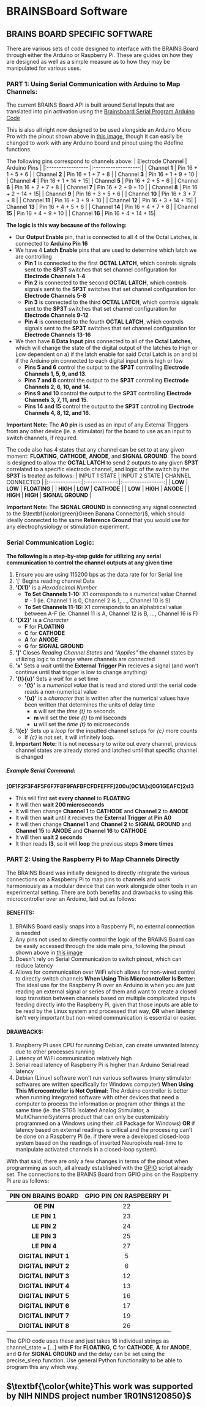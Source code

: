 # BRAINSBoard Software

## BRAINS BOARD SPECIFIC SOFTWARE

There are various sets of code designed to interface with the BRAINS Board through either the Arduino or Raspberry Pi.
These are guides on how they are designed as well as a simple measure as to how they may be manipulated for various uses.

### PART 1: Using Serial Communication with Arduino to Map Channels:

The current BRAINS Board API is built around Serial Inputs that are translated into pin activation using the [Brainsboard Serial Program Arduino Code](brainsboard_serial_pgm.ino)

This is also all right now designed to be used alongside an Arduino Micro Pro with the pinout shown above in [this image](images/BB2ProMicro_bb.png), though it can easily be changed to work with any Arduino board and pinout using the #define functions.

The following pins correspond to channels above:
| Electrode Channel |    Arduino Pins     |
|:-----------------:|:-------------------:|
| Channel **1**     | Pin 16 + 1 + 5 + 6  |
| Channel **2**     | Pin 16 + 1 + 7 + 8  |
| Channel **3**     | Pin 16 + 1 + 9 + 10 |
| Channel **4**     | Pin 16 + 1 + 14 + 15|
| Channel **5**     | Pin 16 + 2 + 5 + 6  |
| Channel **6**     | Pin 16 + 2 + 7 + 8  |
| Channel **7**     | Pin 16 + 2 + 9 + 10 |
| Channel **8**     | Pin 16 + 2 + 14 + 15|
| Channel **9**     | Pin 16 + 3 + 5 + 6  |
| Channel **10**    | Pin 16 + 3 + 7 + 8  |
| Channel **11**    | Pin 16 + 3 + 9 + 10 |
| Channel **12**    | Pin 16 + 3 + 14 + 15|
| Channel **13**    | Pin 16 + 4 + 5 + 6  |
| Channel **14**    | Pin 16 + 4 + 7 + 8  |
| Channel **15**    | Pin 16 + 4 + 9 + 10 |
| Channel **16**    | Pin 16 + 4 + 14 + 15|

**The logic is this way because of the following:**

- Our **Output Enable** pin, that is connected to all 4 of the Octal Latches, is connected to **Arduino Pin 16**
- We have 4 **Latch Enable** pins that are used to determine which latch we are controlling
  - **Pin 1** is connected to the first **OCTAL LATCH**, which controls signals sent to the **SP3T** switches that set channel configuration for **Electrode Channels 1-4**
  - **Pin 2** is connected to the second **OCTAL LATCH**, which controls signals sent to the **SP3T** switches that set channel configuration for **Electrode Channels 5-8**
  - **Pin 3** is connected to the third **OCTAL LATCH**, which controls signals sent to the **SP3T** switches that set channel configuration for **Electrode Channels 9-12**
  - **Pin 4** is connected to the fourth **OCTAL LATCH**, which controls signals sent to the **SP3T** switches that set channel configuration for **Electrode Channels 13-16**
- We then have **8 Data Input** pins connected to all of the **Octal Latches**, which will change the state of the digital output of the latches to High or Low dependent on a) if the latch enable for said Octal Latch is on and b) if the Arduino pin connected to each digital input pin is high or low
  - **Pins 5 and 6** control the output to the **SP3T** controlling **Electrode Channels 1, 5, 9, and 13**.
  - **Pins 7 and 8** control the output to the **SP3T** controlling **Electrode Channels 2, 6, 10, and 14**.
  - **Pins 9 and 10** control the output to the **SP3T** controlling **Electrode Channels 3, 7, 11, and 15**.
  - **Pins 14 and 15** control the output to the **SP3T** controlling **Electrode Channels 4, 8, 12, and 16**.

**Important Note:** The **A0 pin** is used as an input of any External Triggers from any other device (ie. a stimulator) for the board to use as an input to switch channels, if required.

The code also has 4 states that any channel can be set to at any given moment: **FLOATING**, **CATHODE**, **ANODE**, and **SIGNAL GROUND**. The board is designed to allow the **OCTAL LATCH** to send 2 outputs to any given **SP3T** correlated to a specific electrode channel, and logic of the switch by the **SP3T** is treated as follows:
| INPUT 1 STATE | INPUT 2 STATE | CHANNEL CONNECTED |
|:-------------:|:-------------:|:-----------------:|
| **LOW**       | **LOW**       | **FLOATING**      |
| **HIGH**      | **LOW**       | **CATHODE**       |
| **LOW**       | **HIGH**      | **ANODE**         |
| **HIGH**      | **HIGH**      | **SIGNAL GROUND** |

**Important Note:** The **SIGNAL GROUND** is connecting any signal connected to the $\textbf{\color{green}Green Banana Connector}$, which should ideally connected to the same **Reference Ground** that you would use for any electrophysiology or stimulation experiment.

### Serial Communication Logic:
**The following is a step-by-step guide for utilizing any serial communication to control the channel outputs at any given time**
1. Ensure you are using 115200 bps as the data rate for for Serial line
2. '[' Begins reading channel Data
3. **'{X1}'** is a *Hexadecimal Number*
    - **To Set Channels 1-10:** X1 corresponds to a numerical value Channel # - 1 (ie. Channel 1 is 0, Channel 2 is 1, ..., Channel 10 is 9)
    - **To Set Channels 11-16:** X1 corresponds to an alphabtical value between A-F (ie. Channel 11 is A, Channel 12 is B, ..., Channel 16 is F)
4. **'{X2}'** is a *Character*
      - **F** for **FLOATING**
      - **C** for **CATHODE**
      - **A** for **ANODE**
      - **G** for **SIGNAL GROUND**
5. **']'** Closes *Reading Channel States* and *"Applies"* the channel states by utilizing logic to change where channels are connected
6. **'x'** Sets a *wait* until the **External Trigger Pin** recieves a signal (and won't continue until that trigger is low to change anything)
7. **'{t}{u}'** Sets a *wait* for a set time
      - **'{t}'** is a *numerical value* that is read and stored until the serial code reads a non-numerical value
      - **'{u}'** is a *character* that is written after the numerical values have been written that determines the units of delay time
        - **s** will set the *time {t}* to seconds
        - **m** will set the *time {t}* to milliseconds
        - **u** will set the *time {t}* to microseconds
8. **'l{c}'** Sets up a *loop* for the inputted channel setups for *{c}* more counts
      - If *{c}* is not set, it will infinitely loop.
9. **Important Note:** It is not necessary to write out every channel, previous channel states are already stored and latched until that specific channel is changed
##### Example Serial Command:
**[0F1F2F3F4F5F6F7F8F9FAFBFCFDFEFFF]200u[0C1A]x[0G1GEAFC]2sl3**
- This will first **set every channel** to **FLOATING**
- It will then **wait 200 microseconds**
- It will then change **Channel 1** to **CATHODE** and **Channel 2** to **ANODE**
- It will then **wait** until it recieves the **External Trigger** at **Pin A0**
- It will then change **Channel 1** and **Channel 2** to **SIGNAL GROUND** and **Channel 15** to **ANODE** and **Channel 16** to **CATHODE**
- It will then **wait 2 seconds**
- It then reads **l3**, so it will **loop** the previous steps **3 more times**

### PART 2: Using the Raspberry Pi to Map Channels Directly

The BRAINS Board was initially designed to directly integrate the various connections on a Raspberry Pi to map pins to channels and work harmoniously as a modular device that can work alongside other tools in an experimental setting. There are both benefits and drawbacks to using this microcontroller over an Arduino, laid out as follows:
#### BENEFITS:
1. BRAINS Board easily snaps into a Raspberry Pi, no external connection is needed
2. Any pins not used to directly control the logic of the BRAINS Board can be easily accessed through the side male pins, following the pinout shown above in [this image](images/BB_2_external_pins_Pinout.png)
3. Doesn't rely on Serial Communication to switch pinout, which can reduce latency
4. Allows for communication over WiFi which allows for non-wired control to directly switch channels
**When Using This Microcontroller Is Better:** The ideal use for the Raspberry Pi over an Arduino is when you are just reading an external signal or series of them and want to create a closed loop transition between channels based on multiple complicated inputs feeding directly into the Raspberry Pi, given that those inputs are able to be read by the Linux system and processed that way, **OR** when latency isn't very important but non-wired communication is essential or easier. 
#### DRAWBACKS:
1. Raspberry Pi uses CPU for running Debian, can create unwanted latency due to other processes running
2. Latency of WiFi communication relatively high
3. Serial read latency of Raspberry Pi is higher than Arduino Serial read latency
4. Debian (Linux) software won't run various softwares (many stimulator softwares are written specifically for Windows computer)
**When Using This Microcontroller is Not Optimal:** The Arduino controller is better when running integrated software with other devices that need a computer to process the information or program other things at the same time (ie. the STG5 Isolated Analog Stimulator, a MultiChannelSystems product that can only be customizably programmed on a Windows using their .dll Package for Windows) **OR** if latency based on external readings is critical and the processing can't be done on a Raspberry Pi (ie. if there were a developed closed-loop system based on the readings of inserted Neuropixels real-time to manipulate activated channels in a closed-loop system).

With that said, there are only a few changes in terms of the pinout when programming as such, all already established with the [GPIO](GPIO.py) script already set. The connections to the BRAINS Board from GPIO pins on the Raspberry Pi are as follows:

| PIN ON BRAINS BOARD | GPIO PIN ON RASPBERRY PI |
|:-------------------:|:------------------------:|
|**OE PIN**           | 22                       |
|**LE PIN 1**         | 23                       |
|**LE PIN 2**         | 24                       |
|**LE PIN 3**         | 25                       |
|**LE PIN 4**         | 27                       |
|**DIGITAL INPUT 1**  | 5                        |
|**DIGITAL INPUT 2**  | 6                        |
|**DIGITAL INPUT 3**  | 12                       |
|**DIGITAL INPUT 4**  | 13                       |
|**DIGITAL INPUT 5**  | 16                       |
|**DIGITAL INPUT 6**  | 17                       |
|**DIGITAL INPUT 7**  | 19                       |
|**DIGITAL INPUT 8**  | 26                       |

The GPIO code uses these and just takes 16 individual strings as channel_state = [...] with **F** for **FLOATING**, **C** for **CATHODE**, **A** for **ANODE**, and **G** for **SIGNAL GROUND** and the delay can be set using the precise_sleep function. Use general Python functionality to be able to program this any which way.

## $\textbf{\color{white}This work was supported by NIH NINDS project number 1R01NS120850}$
